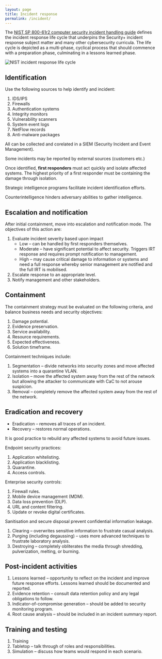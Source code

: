 ```yaml
---
layout: page
title: Incident response
permalink: /incident/
---
```


The [NIST SP 800-61r2 computer security incident handling guide][irl] defines the incident response life cycle that underpins the Security+ incident response subject matter and many other cybersecurity curricula. The life cycle is depicted as a multi-phase, cyclical process that should commence with a preparation phase, culminating in a lessons learned phase.

![NIST incident response life cycle][irlimg]

[irl]: https://doi.org/10.6028/NIST.SP.800-61r2
[irlimg]: /images/800-61r2-irl.png "NIST incident response life cycle"

## Identification 
Use the following sources to help identify and incident: 

1. IDS/IPS 
2. Firewalls 
3. Authentication systems 
4. Integrity monitors 
5. Vulnerability scanners 
6. System event logs 
7. NetFlow records 
8. Anti-malware packages 

All can be collected and corelated in a SIEM (Security Incident and Event Management). 

Some incidents may be reported by external sources (customers etc.) 

Once identified, <b>first responders</b> must act quickly and isolate affected systems. The highest priority of a first responder must be containing the damage through isolation. 

Strategic intelligence programs facilitate incident identification efforts. 

Counterintelligence hinders adversary abilities to gather intelligence. 

## Escalation and notification 
After initial containment, move into escalation and notification mode. The objectives of this action are: 

1. Evaluate incident severity based upon impact  
    * Low – can be handled by first responders themselves. 
    * Moderate – have significant potential to affect security. Triggers IRT response and requires prompt notification to management. 
    * High – may cause critical damage to information or systems and need a full response whereby senior management are notified and the full IRT is mobilised. 
2. Escalate response to an appropriate level. 
3. Notify management and other stakeholders. 

## Containment 
The containment strategy must be evaluated on the following criteria, and balance business needs and security objectives: 

1. Damage potential. 
2. Evidence preservation. 
3. Service availability. 
4. Resource requirements. 
5. Expected effectiveness. 
6. Solution timeframe. 

Containment techniques include: 

1. Segmentation – divide networks into security zones and move affected systems into a quarantine VLAN. 
2. Isolation – move the affected system away from the rest of the network but allowing the attacker to communicate with CaC to not arouse suspicion. 
3. Removal – completely remove the affected system away from the rest of the network. 

## Eradication and recovery 
* Eradication – removes all traces of an incident. 
* Recovery – restores normal operations. 

It is good practice to rebuild any affected systems to avoid future issues. 

Endpoint security practices: 

1. Application whitelisting. 
2. Application blacklisting. 
3. Quarantine. 
4. Access controls. 

Enterprise security controls: 
1. Firewall rules. 
2. Mobile device management (MDM). 
3. Data loss prevention (DLP). 
4. URL and content filtering. 
5. Update or revoke digital certificates. 

Sanitisation and secure disposal prevent confidential information leakage. 

1. Clearing – overwrites sensitive information to frustrate casual analysis. 
2. Purging (including degaussing) – uses more advanced techniques to frustrate laboratory analysis. 
3. Destroying – completely obliterates the media through shredding, pulverization, melting, or burning. 

## Post-incident activities 
1. Lessons learned – opportunity to reflect on the incident and improve future response efforts. Lessons learned should be documented and reported. 
2. Evidence retention – consult data retention policy and any legal obligations to follow. 
3. Indicator-of-compromise generation – should be added to security monitoring program. 
4. Root cause analysis – should be included in an incident summary report. 

## Training and testing 

1. Training 
2. Tabletop – talk through of roles and responsibilities. 
3. Simulation – discuss how teams would respond in each scenario. 